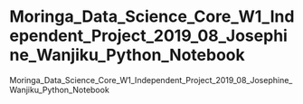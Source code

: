 # Moringa_Data_Science_Core_W1_Independent_Project_2019_08_Josephine_Wanjiku_Python_Notebook
Moringa_Data_Science_Core_W1_Independent_Project_2019_08_Josephine_Wanjiku_Python_Notebook
